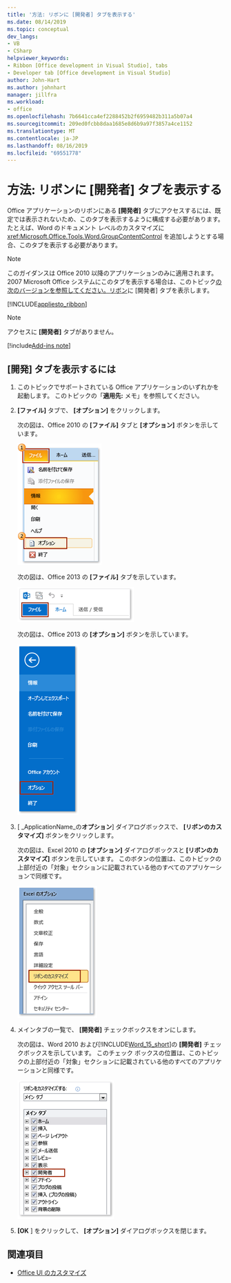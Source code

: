 ```yaml
---
title: '方法: リボンに [開発者] タブを表示する'
ms.date: 08/14/2019
ms.topic: conceptual
dev_langs:
- VB
- CSharp
helpviewer_keywords:
- Ribbon [Office development in Visual Studio], tabs
- Developer tab [Office development in Visual Studio]
author: John-Hart
ms.author: johnhart
manager: jillfra
ms.workload:
- office
ms.openlocfilehash: 7b6641cca4ef2288452b2f6959482b311a5b07a4
ms.sourcegitcommit: 209ed0fcbb8daa1685e8d6b9a97f3857a4ce1152
ms.translationtype: MT
ms.contentlocale: ja-JP
ms.lasthandoff: 08/16/2019
ms.locfileid: "69551778"
---
```

# <a name="how-to-show-the-developer-tab-on-the-ribbon"></a>方法: リボンに [開発者] タブを表示する
  Office アプリケーションのリボンにある **[開発者]** タブにアクセスするには、既定では表示されないため、このタブを表示するように構成する必要があります。 たとえば、Word のドキュメント レベルのカスタマイズに <xref:Microsoft.Office.Tools.Word.GroupContentControl> を追加しようとする場合、このタブを表示する必要があります。

> [!NOTE]
> このガイダンスは Office 2010 以降のアプリケーションのみに適用されます。 2007 Microsoft Office システムにこのタブを表示する場合は、このトピック[の次のバージョンを参照してください。リボン](https://web.archive.org/web/20140303033431/msdn.microsoft.com/library/bb608625(v=vs.90).aspx
)に [開発者] タブを表示します。

 [!INCLUDE[appliesto_ribbon](../vsto/includes/appliesto-ribbon-md.md)]

> [!NOTE]
> アクセスに **[開発者]** タブがありません。

[!include[Add-ins note](includes/addinsnote.md)]

## <a name="to-show-the-developer-tab"></a>[開発] タブを表示するには

1. このトピックでサポートされている Office アプリケーションのいずれかを起動します。 このトピックの「**適用先:** メモ」を参照してください。

2. **[ファイル]** タブで、 **[オプション]** をクリックします。

     次の図は、Office 2010 の **[ファイル]** タブと **[オプション]** ボタンを示しています。

     ![Outlook 2010 の [ファイル]、[オプション] の選択](../vsto/media/vsto-office-file-tab.png "Outlook 2010 の [ファイル]、[オプション] の選択")

     次の図は、Office 2013 の **[ファイル]** タブを示しています。

     ![Outlook 2013 の [ファイル] タブ](../vsto/media/vsto-office2013-filetab.png "Outlook 2013 の [ファイル] タブ")

     次の図は、Office 2013 の **[オプション]** ボタンを示しています。

     ![Outlook 2013 Preview の [オプション] ボタン](../vsto/media/vsto-office2013-optionsbutton.png "Outlook 2013 Preview の [オプション] ボタン")

3. [ _ApplicationName_の**オプション**] ダイアログボックスで、 **[リボンのカスタマイズ]** ボタンをクリックします。

     次の図は、Excel 2010 の **[オプション]** ダイアログボックスと **[リボンのカスタマイズ]** ボタンを示しています。 このボタンの位置は、このトピックの上部付近の「対象」セクションに記載されている他のすべてのアプリケーションで同様です。

     ![[リボンのカスタマイズ] ボタン](../vsto/media/vsto-office2010-customizeribbonbutton.png "[リボンのカスタマイズ] ボタン")

4. メインタブの一覧で、 **[開発者]** チェックボックスをオンにします。

     次の図は、Word 2010 および[!INCLUDE[Word_15_short](../vsto/includes/word-15-short-md.md)]の **[開発者]** チェックボックスを示しています。 このチェック ボックスの位置は、このトピックの上部付近の「対象」セクションに記載されている他のすべてのアプリケーションと同様です。

     ![Word のオプションダイアログ ボックスの [開発] チェック ボックス](../vsto/media/vsto-office2010-developercheckbox.png "Word のオプションダイアログ ボックスで [開発] チェック ボックス")

5. **[OK** ] をクリックして、 **[オプション]** ダイアログボックスを閉じます。

## <a name="see-also"></a>関連項目
- [Office UI のカスタマイズ](../vsto/office-ui-customization.md)
